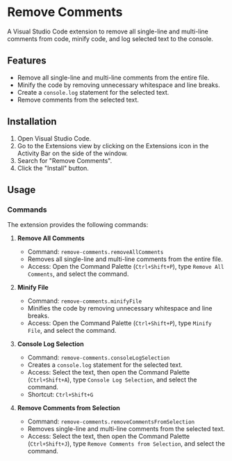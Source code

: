 # Remove Comments

A Visual Studio Code extension to remove all single-line and multi-line comments from code, minify code, and log selected text to the console.

## Features

- Remove all single-line and multi-line comments from the entire file.
- Minify the code by removing unnecessary whitespace and line breaks.
- Create a `console.log` statement for the selected text.
- Remove comments from the selected text.

## Installation

1. Open Visual Studio Code.
2. Go to the Extensions view by clicking on the Extensions icon in the Activity Bar on the side of the window.
3. Search for "Remove Comments".
4. Click the "Install" button.

## Usage

### Commands

The extension provides the following commands:

1. **Remove All Comments**

   - Command: `remove-comments.removeAllComments`
   - Removes all single-line and multi-line comments from the entire file.
   - Access: Open the Command Palette (`Ctrl+Shift+P`), type `Remove All Comments`, and select the command.

2. **Minify File**

   - Command: `remove-comments.minifyFile`
   - Minifies the code by removing unnecessary whitespace and line breaks.
   - Access: Open the Command Palette (`Ctrl+Shift+P`), type `Minify File`, and select the command.

3. **Console Log Selection**

   - Command: `remove-comments.consoleLogSelection`
   - Creates a `console.log` statement for the selected text.
   - Access: Select the text, then open the Command Palette (`Ctrl+Shift+A`), type `Console Log Selection`, and select the command.
   - Shortcut: `Ctrl+Shift+G`

4. **Remove Comments from Selection**
   - Command: `remove-comments.removeCommentsFromSelection`
   - Removes single-line and multi-line comments from the selected text.
   - Access: Select the text, then open the Command Palette (`Ctrl+Shift+J`), type `Remove Comments from Selection`, and select the command.
